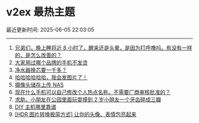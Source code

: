 # v2ex 最热主题

最近更新时间: 2025-06-05 22:03:05

--- 
1. [兄弟们，晚上睡将近 8 小时了，醒来还是头晕，是因为打呼噜吗，有没有一样的，是怎么改善的？](https://www.v2ex.com/t/1136430) 
2. [大家用过哪个品牌的手机不发烫](https://www.v2ex.com/t/1136445) 
3. [净水器换芯要一千多？](https://www.v2ex.com/t/1136476) 
4. [哈哈哈哈哈哈，我会发图片了！](https://www.v2ex.com/t/1136498) 
5. [摄像头储存上传 NAS](https://www.v2ex.com/t/1136481) 
6. [现在什么手机可以自己修改个人热点名称，不需要厂商审核批准的？](https://www.v2ex.com/t/1136532) 
7. [求助，小朋友在公园里面玩耍撞到 2 岁小朋友一个牙齿碎成三瓣](https://www.v2ex.com/t/1136566) 
8. [DIY 主机哪里靠谱](https://www.v2ex.com/t/1136514) 
9. [[HDR 图片转换极简方式] 让你的头像、表情包亮起来](https://www.v2ex.com/t/1136577) 
